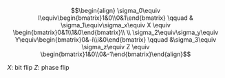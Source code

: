$$\begin{align}
\sigma_0\equiv I\equiv\begin{bmatrix}1&0\\0&1\end{bmatrix}
 \qquad & \sigma_1\equiv\sigma_x\equiv X \equiv \begin{bmatrix}0&1\\1&0\end{bmatrix}\\  \\ \sigma_2\equiv\sigma_y\equiv Y\equiv\begin{bmatrix}0&-i\\i&0\end{bmatrix} \qquad &\sigma_3\equiv \sigma_z\equiv Z \equiv \begin{bmatrix}1&0\\0&-1\end{bmatrix}\end{align}$$

$X$: bit flip
$Z$: phase flip


